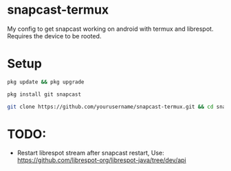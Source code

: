 # snapcast-termux

My config to get snapcast working on android with termux and librespot. Requires the device to be rooted.

# Setup

```bash
pkg update && pkg upgrade
```

```bash
pkg install git snapcast
```

```bash
git clone https://github.com/yourusername/snapcast-termux.git && cd snapcast-termux
```

# TODO:

-   Restart librespot stream after snapcast restart, Use: https://github.com/librespot-org/librespot-java/tree/dev/api
